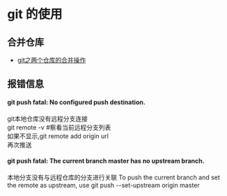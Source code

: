 # git 的使用

## 合并仓库
- [git之两个仓库的合并操作](https://www.jianshu.com/p/42a10bbfbf97)

## 报错信息
#### git push fatal: No configured push destination.
git本地仓库没有远程分支连接  
git remote -v #察看当前远程分支列表  
如果不显示,git remote add origin url  
再次推送  

#### git push fatal: The current branch master has no upstream branch.
本地分支没有与远程仓库的分支进行关联
To push the current branch and set the remote as upstream, use git push --set-upstream origin master
